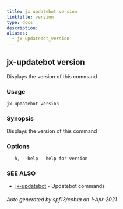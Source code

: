 ```yaml
---
title: jx updatebot version
linktitle: version
type: docs
description: 
aliases:
  - jx-updatebot_version
---
```


## jx-updatebot version

Displays the version of this command

### Usage

```
jx-updatebot version
```

### Synopsis

Displays the version of this command

### Options

```
  -h, --help   help for version
```

### SEE ALSO

* [jx-updatebot](jx-updatebot)	 - Updatebot commands

###### Auto generated by spf13/cobra on 1-Apr-2021
